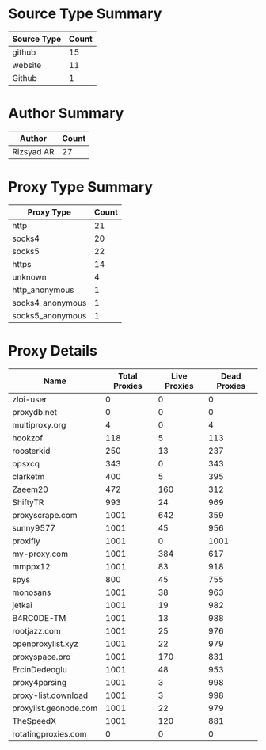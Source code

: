 # Source Type Summary

| Source Type | Count |
|-------------|-------|
| github | 15 |
| website | 11 |
| Github | 1 |


# Author Summary

| Author | Count |
|--------|-------|
| Rizsyad AR | 27 |


# Proxy Type Summary

| Proxy Type | Count |
|------------|-------|
| http | 21 |
| socks4 | 20 |
| socks5 | 22 |
| https | 14 |
| unknown | 4 |
| http_anonymous | 1 |
| socks4_anonymous | 1 |
| socks5_anonymous | 1 |


# Proxy Details

| Name | Total Proxies | Live Proxies | Dead Proxies |
|------|---------------|--------------|---------------|
| zloi-user | 0 | 0 | 0 |
| proxydb.net | 0 | 0 | 0 |
| multiproxy.org | 4 | 0 | 4 |
| hookzof | 118 | 5 | 113 |
| roosterkid | 250 | 13 | 237 |
| opsxcq | 343 | 0 | 343 |
| clarketm | 400 | 5 | 395 |
| Zaeem20 | 472 | 160 | 312 |
| ShiftyTR | 993 | 24 | 969 |
| proxyscrape.com | 1001 | 642 | 359 |
| sunny9577 | 1001 | 45 | 956 |
| proxifly | 1001 | 0 | 1001 |
| my-proxy.com | 1001 | 384 | 617 |
| mmppx12 | 1001 | 83 | 918 |
| spys | 800 | 45 | 755 |
| monosans | 1001 | 38 | 963 |
| jetkai | 1001 | 19 | 982 |
| B4RC0DE-TM | 1001 | 13 | 988 |
| rootjazz.com | 1001 | 25 | 976 |
| openproxylist.xyz | 1001 | 22 | 979 |
| proxyspace.pro | 1001 | 170 | 831 |
| ErcinDedeoglu | 1001 | 48 | 953 |
| proxy4parsing | 1001 | 3 | 998 |
| proxy-list.download | 1001 | 3 | 998 |
| proxylist.geonode.com | 1001 | 22 | 979 |
| TheSpeedX | 1001 | 120 | 881 |
| rotatingproxies.com | 0 | 0 | 0 |
